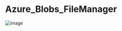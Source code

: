 # Azure_Blobs_FileManager
![image](https://user-images.githubusercontent.com/45212175/219120673-cbd04b51-c120-4c1c-9e7c-56e4c15f6e4d.png)
